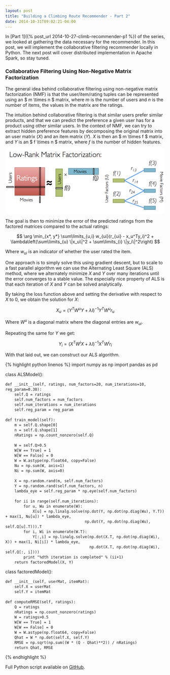```yaml
---
layout: post
title: "Building a Climbing Route Recommender - Part 2"
date: 2014-10-31T09:02:21-04:00
---
```


In [Part 1]({% post_url 2014-10-27-climb-recommender-p1 %}) of the series, we looked at gathering the data necessary for the recommender. In this post, we will implement the collaborative filtering recommender locally in Python.  The next post will cover distributed implementation in Apache Spark, so stay tuned.

### Collaborative Filtering Using Non-Negative Matrix Factorization

The general idea behind collaborative filtering using non-negative matrix factorization (NMF) is that the user/item/rating tuples can be represented using an $ m \times n $ matrix, where $m$ is the number of users and $n$ is the number of items, the values in the matrix are the ratings.

The intuition behind collaborative filtering is that similar users prefer similar products, and that we can predict the preference a given user has for a product using other similar users.  In the context of NMF, we can try to extract hidden preference features by decomposing the original matrix into an user matrix ($X$) and an item matrix ($Y$). $X$ is then an $ m \times f $ matrix, and $Y$ is an $ f \times n $ matrix, where $f$ is the number of hidden features.

![matrix_factorization](/assets/climb_recommender_files/matrix_factorization.png)

The goal is then to minimize the error of the predicted ratings from the factored matrices compared to the actual ratings:  

$$ \arg \min_{x*, y*}  \sum\limits_{u,i} w_{ui}(r_{ui} - x_u^Ty_i)^2 + \lambda\left(\sum\limits_{u} \|x_u\|^2 + \sum\limits_{i} \|y_i\|^2\right) $$

Where $w_{ui}$ is an indicator of whether the user rated the item.

One approach is to simply solve this using gradient descent, but to scale to a fast parallel algorithm we can use the Alternating Least Square (ALS) method, where we alternately minimize $X$ and $Y$ over many iterations until the error converges to a stable value. The especially nice property of ALS is that each iteration of $X$ and $Y$ can be solved analytically.

By taking the loss function above and setting the derivative with respect to $X$ to $0$, we obtain the solution for $X$:  

$$ X_u = (Y^TW^uY + \lambda I)^{-1}Y^TW^ur_u $$

Where $W^u$ is a diagonal matrix where the diagonal entries are $w_{ui}$.

Repeating the same for $Y$ we get:

$$ Y_i = (X^TW^iX + \lambda I)^{-1}X^TW^ir_i $$

With that laid out, we can construct our ALS algorithm.

{% highlight python linenos %}
import numpy as np
import pandas as pd

class ALSModel():

    def __init__(self, ratings, num_factors=20, num_iterations=10, reg_param=0.30):
        self.Q = ratings
        self.num_factors = num_factors
        self.num_iterations = num_iterations
        self.reg_param = reg_param

    def train_model(self):
        m = self.Q.shape[0]
        n = self.Q.shape[1]
        nRatings = np.count_nonzero(self.Q)

        W = self.Q>0.5
        W[W == True] = 1
        W[W == False] = 0
        W = W.astype(np.float64, copy=False)
        Nu = np.sum(W, axis=1)
        Ni = np.sum(W, axis=0)

        X = np.random.rand(m, self.num_factors) 
        Y = np.random.rand(self.num_factors, n)
        lambda_eye = self.reg_param * np.eye(self.num_factors)

        for ii in range(self.num_iterations):
            for u, Wu in enumerate(W):
                X[u] = np.linalg.solve(np.dot(Y, np.dot(np.diag(Wu), Y.T)) + max(1, Nu[u]) * lambda_eye,
                                       np.dot(Y, np.dot(np.diag(Wu), self.Q[u].T))).T
            for i, Wi in enumerate(W.T):
                Y[:,i] = np.linalg.solve(np.dot(X.T, np.dot(np.diag(Wi), X)) + max(1, Ni[i]) * lambda_eye,
                                         np.dot(X.T, np.dot(np.diag(Wi), self.Q[:, i])))
            print "%dth iteration is completed" % (ii+1)
        return factoredModel(X, Y)

class factoredModel():

    def __init__(self, userMat, itemMat):
        self.X = userMat
        self.Y = itemMat

    def computeRMSE(self, ratings):
        Q = ratings
        nRatings = np.count_nonzero(ratings)
        W = ratings>0.5
        W[W == True] = 1
        W[W == False] = 0
        W = W.astype(np.float64, copy=False)
        Qhat = W * np.dot(self.X, self.Y)
        RMSE = np.sqrt(np.sum((W * (Q - Qhat)**2)) / nRatings)
        return Qhat, RMSE
{% endhighlight %}

Full Python script available on [GitHub](https://github.com/eltoshan/CF/blob/master/mf.py).

<br>